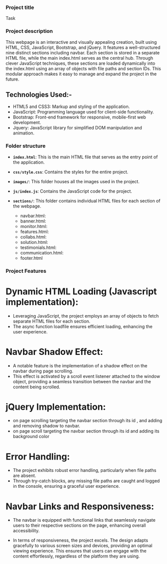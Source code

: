 ### Project title

Task

### Project description

This webpage is an interactive and visually appealing creation, built using HTML, CSS, JavaScript, Bootstrap, and jQuery. It features a well-structured nine distinct sections including navbar. Each section is stored in a separate HTML file, while the main index.html serves as the central hub. Through clever JavaScript techniques, these sections are loaded dynamically into the index.html using an array of objects with file paths and section IDs. This modular approach makes it easy to manage and expand the project in the future.

## Technologies Used:-

- HTML5 and CSS3: Markup and styling of the application.
- JavaScript: Programming language used for client-side functionality.
- Bootstrap: Front-end framework for responsive, mobile-first web development.
- Jquery: JavaScript library for simplified DOM manipulation and animation.


### Folder structure

- **`index.html`**:     This is the main HTML file that serves as the entry point of the application.

- **`css/style.css`**:  Contains the styles for the entire project.

- **`images/`**:        This folder houses all the images used in the project.

- **`js/index.js`**:    Contains the JavaScript code for the project.

- **`sections/`**:      This folder contains individual HTML files for each section of the webpage.
   - navbar.html:   
   - banner.html:   
   - monitor.html:  
   - features.html:
   - collabs.html:
   - solution.html:
   - testimonials.html:
   - communication.html:
   - footer.html


### Project Features

# Dynamic HTML Loading (Javascript implementation):

- Leveraging JavaScript, the project employs an array of objects to fetch separate HTML files for each section.
- The async function loadfile ensures efficient loading, enhancing the user experience.

# Navbar Shadow Effect:

- A notable feature is the implementation of a shadow effect on the navbar during page scrolling.
- This effect is activated by a scroll event listener attached to the window object, providing a seamless transition between the navbar and the   content being scrolled.

# jQuery Implementation:

- on page scrolling targeting the navbar section through its id , and adding and removing shadow to navbar. 
- on page scroll targeting the navbar section through its id and adding its background color 

# Error Handling:

- The project exhibits robust error handling, particularly when file paths are absent.
- Through try-catch blocks, any missing file paths are caught and logged in the console, ensuring a graceful user experience.

# Navbar Links and Responsiveness:

- The navbar is equipped with functional links that seamlessly navigate users to their respective sections on the page, enhancing overall accessibility.

- In terms of responsiveness, the project excels. The design adapts gracefully to various screen sizes and devices, providing an optimal viewing experience. This ensures that users can engage with the content effortlessly, regardless of the platform they are using.




